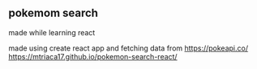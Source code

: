 ## pokemom search
made while learning react

made using create react app and fetching data from https://pokeapi.co/  
https://mtriaca17.github.io/pokemon-search-react/
